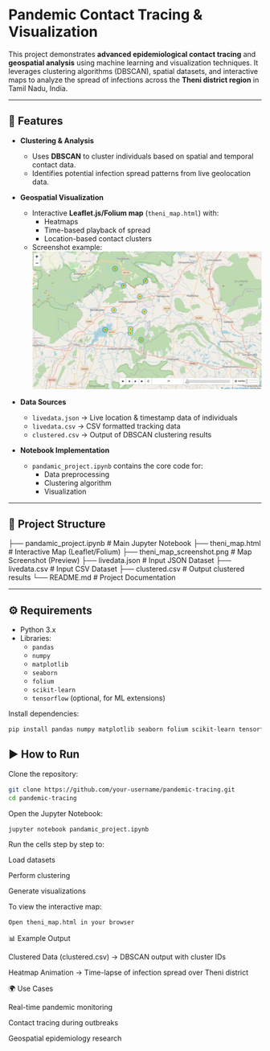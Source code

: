 # Pandemic Contact Tracing & Visualization

This project demonstrates **advanced epidemiological contact tracing** and **geospatial analysis** using machine learning and visualization techniques. It leverages clustering algorithms (DBSCAN), spatial datasets, and interactive maps to analyze the spread of infections across the **Theni district region** in Tamil Nadu, India.

---

## 🚀 Features
- **Clustering & Analysis**
  - Uses **DBSCAN** to cluster individuals based on spatial and temporal contact data.
  - Identifies potential infection spread patterns from live geolocation data.
  
- **Geospatial Visualization**
  - Interactive **Leaflet.js/Folium map** (`theni_map.html`) with:
    - Heatmaps
    - Time-based playback of spread
    - Location-based contact clusters
  - Screenshot example:  
    ![Map Screenshot](theni_map_screenshot.png)

- **Data Sources**
  - `livedata.json` → Live location & timestamp data of individuals  
  - `livedata.csv` → CSV formatted tracking data  
  - `clustered.csv` → Output of DBSCAN clustering results  

- **Notebook Implementation**
  - `pandamic_project.ipynb` contains the core code for:
    - Data preprocessing  
    - Clustering algorithm  
    - Visualization  

---

## 📂 Project Structure

├── pandamic_project.ipynb # Main Jupyter Notebook
├── theni_map.html # Interactive Map (Leaflet/Folium)
├── theni_map_screenshot.png # Map Screenshot (Preview)
├── livedata.json # Input JSON Dataset
├── livedata.csv # Input CSV Dataset
├── clustered.csv # Output clustered results
└── README.md # Project Documentation

---

## ⚙️ Requirements
- Python 3.x  
- Libraries:
  - `pandas`
  - `numpy`
  - `matplotlib`
  - `seaborn`
  - `folium`
  - `scikit-learn`
  - `tensorflow` (optional, for ML extensions)

Install dependencies:
```bash
pip install pandas numpy matplotlib seaborn folium scikit-learn tensorflow
```
## ▶️ How to Run
Clone the repository:
```bash
git clone https://github.com/your-username/pandemic-tracing.git
cd pandemic-tracing
```

Open the Jupyter Notebook:
```bash
jupyter notebook pandamic_project.ipynb
```

Run the cells step by step to:

Load datasets

Perform clustering

Generate visualizations

To view the interactive map:
```bash
Open theni_map.html in your browser
```

📊 Example Output

Clustered Data (clustered.csv) → DBSCAN output with cluster IDs

Heatmap Animation → Time-lapse of infection spread over Theni district

🌍 Use Cases

Real-time pandemic monitoring

Contact tracing during outbreaks

Geospatial epidemiology research

